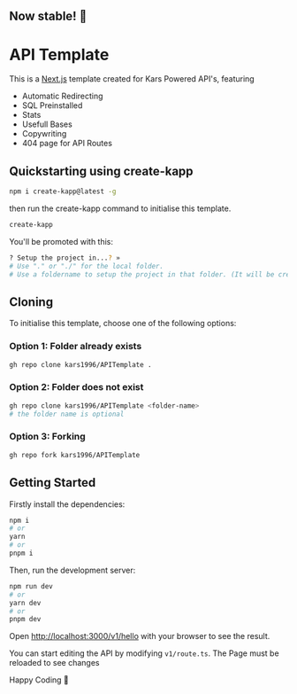 ## Now stable! 💖

# API Template

This is a [Next.js](https://nextjs.org/) template created for Kars Powered API's, featuring

- Automatic Redirecting
- SQL Preinstalled
- Stats
- Usefull Bases
- Copywriting
- 404 page for API Routes

## Quickstarting using create-kapp

```bash
npm i create-kapp@latest -g
```

then run the create-kapp command to initialise this template.

```bash
create-kapp
```

You'll be promoted with this:

```bash
? Setup the project in...? »
# Use "." or "./" for the local folder.
# Use a foldername to setup the project in that folder. (It will be created if it doesn't exist)
```

## Cloning

To initialise this template, choose one of the following options:

### Option 1: Folder already exists

```bash
gh repo clone kars1996/APITemplate .
```

### Option 2: Folder does not exist

```bash
gh repo clone kars1996/APITemplate <folder-name>
# the folder name is optional
```

### Option 3: Forking

```bash
gh repo fork kars1996/APITemplate
```

## Getting Started

Firstly install the dependencies:

```bash
npm i
# or
yarn
# or
pnpm i
```

Then, run the development server:

```bash
npm run dev
# or
yarn dev
# or
pnpm dev
```

Open [http://localhost:3000/v1/hello](http://localhost:3000/v1/hello) with your browser to see the result.

You can start editing the API by modifying `v1/route.ts`. The Page must be reloaded to see changes

Happy Coding 🚀